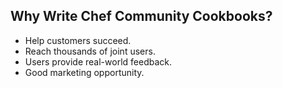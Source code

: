 ## Why Write Chef Community Cookbooks?
* Help customers succeed.
* Reach thousands of joint users.
* Users provide real-world feedback.
* Good marketing opportunity.
